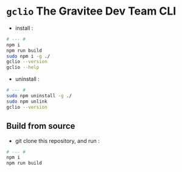 # `gclio` The Gravitee Dev Team CLI


* install :
```bash
# --- #
npm i
npm run build
sudo npm i -g ./
gclio --version
gclio --help

```

* uninstall :

```bash
# --- #
sudo npm uninstall -g ./
sudo npm unlink
gclio --version

```




## Build from source

* git clone this repository, and run :

```bash
# --- #
npm i
npm run build
```
